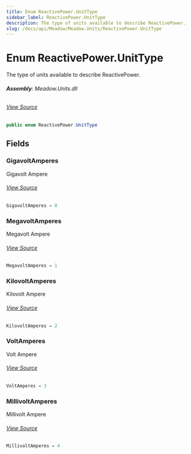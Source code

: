 ```yaml
---
title: Enum ReactivePower.UnitType
sidebar_label: ReactivePower.UnitType
description: The type of units available to describe ReactivePower.
slug: /docs/api/Meadow/Meadow.Units/ReactivePower.UnitType
---
```

# Enum ReactivePower.UnitType
The type of units available to describe ReactivePower.

###### **Assembly**: Meadow.Units.dll
###### [View Source](https://github.com/WildernessLabs/Meadow.Units.git/blob/develop/Source/Meadow.Units/ReactivePower.cs#L47)
```csharp title="Declaration"
public enum ReactivePower.UnitType
```
## Fields
### GigavoltAmperes
Gigavolt Ampere
###### [View Source](https://github.com/WildernessLabs/Meadow.Units.git/blob/develop/Source/Meadow.Units/ReactivePower.cs#L50)
```csharp title="Declaration"
GigavoltAmperes = 0
```
### MegavoltAmperes
Megavolt Ampere
###### [View Source](https://github.com/WildernessLabs/Meadow.Units.git/blob/develop/Source/Meadow.Units/ReactivePower.cs#L52)
```csharp title="Declaration"
MegavoltAmperes = 1
```
### KilovoltAmperes
Kilovolt Ampere
###### [View Source](https://github.com/WildernessLabs/Meadow.Units.git/blob/develop/Source/Meadow.Units/ReactivePower.cs#L54)
```csharp title="Declaration"
KilovoltAmperes = 2
```
### VoltAmperes
Volt Ampere
###### [View Source](https://github.com/WildernessLabs/Meadow.Units.git/blob/develop/Source/Meadow.Units/ReactivePower.cs#L56)
```csharp title="Declaration"
VoltAmperes = 3
```
### MillivoltAmperes
Millivolt Ampere
###### [View Source](https://github.com/WildernessLabs/Meadow.Units.git/blob/develop/Source/Meadow.Units/ReactivePower.cs#L58)
```csharp title="Declaration"
MillivoltAmperes = 4
```

